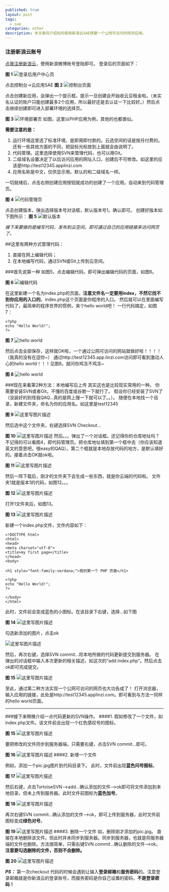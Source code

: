 ```yaml
---
published: true
layout: post
tags:
  - sae
categories: other
description: 本文章将介绍如何使用新浪云SAE搭建一个公网可访问的网页应用。
---
```

### 注册新浪云账号
[点我注册新浪云](http://t.cn/R0Y89ad)，使用新浪微博账号登陆即可。
登录后的页面如下：

**图 1**
![登录后用户中心页](http://img.blog.csdn.net/20171007151413209?watermark/2/text/aHR0cDovL2Jsb2cuY3Nkbi5uZXQvZnhqenp5bw==/font/5a6L5L2T/fontsize/400/fill/I0JBQkFCMA==/dissolve/70/gravity/SouthEast)

点击控制台->云应用SAE
**图 2**
![控制台页面](http://img.blog.csdn.net/20171007151725117?watermark/2/text/aHR0cDovL2Jsb2cuY3Nkbi5uZXQvZnhqenp5bw==/font/5a6L5L2T/fontsize/400/fill/I0JBQkFCMA==/dissolve/70/gravity/SouthEast)

点击创建新应用，会弹出一个提示框，提示一旦创建会开始收云豆租金啦。（未实名认证的账户只能创建最多2个应用，所以最好还是去认证一下比较好。）然后点击继续创建即可进入部署环境的选择页。

**图 3**
![环境部署页](http://img.blog.csdn.net/20171007154339279?watermark/2/text/aHR0cDovL2Jsb2cuY3Nkbi5uZXQvZnhqenp5bw==/font/5a6L5L2T/fontsize/400/fill/I0JBQkFCMA==/dissolve/70/gravity/SouthEast)
如图，这里以PHP应用为例，其他的也都类似。

**需要注意的是：**
1. 运行环境这里选了标准环境，是即用即付款的。云选空间的话是按月付费的。还有一些其他方面的不同，把鼠标光标放到上面就会由说明了。
2. 代码管理。这里选择使用SVN来管理代码，也可以用Git。
3. 二级域名设置决定了以后访问应用的网址入口，创建后不可修改。如这里的应该是http://test12345.applinzi.com
4. 应用名称是中文，仅供显示用。默认的和二级域名一样。

一切就绪后，点击右侧创建应用按钮就成功的创建了一个应用。自动来到代码管理页。

**图 4**
![代码管理页](http://img.blog.csdn.net/20171007154628200?watermark/2/text/aHR0cDovL2Jsb2cuY3Nkbi5uZXQvZnhqenp5bw==/font/5a6L5L2T/fontsize/400/fill/I0JBQkFCMA==/dissolve/70/gravity/SouthEast)

点击创建版本，弹出选择版本号对话框，默认版本号1。确认即可。
创建好版本如下图所示：
**图 5**
![默认版本](http://img.blog.csdn.net/20171007154926679?watermark/2/text/aHR0cDovL2Jsb2cuY3Nkbi5uZXQvZnhqenp5bw==/font/5a6L5L2T/fontsize/400/fill/I0JBQkFCMA==/dissolve/70/gravity/SouthEast)

*接下来要做的是编写代码，发布到云空间，即可通过自己的应用链接来访问网页了。*

##这里有两种方式管理代码：
1. 直接在网上编辑代码；
2. 在本地编写代码，通过SVN或Git上传到云空间。

###首先说第一种
如图5，点击编辑代码，即可弹出编辑代码的页面，如图6。

**图 6**
![编辑代码](http://img.blog.csdn.net/20171007155448667?watermark/2/text/aHR0cDovL2Jsb2cuY3Nkbi5uZXQvZnhqenp5bw==/font/5a6L5L2T/fontsize/400/fill/I0JBQkFCMA==/dissolve/70/gravity/SouthEast)

在这里新建一个名为index.php的页面，**注意文件名一定要用index，不然它找不到你应用的入口的**。index.php这个页面是你程序的入口。
然后就可以在里面编写代码了，最简单的程序世界的惯例，来个hello world吧！
一行代码搞定，如图7：

```
<?php
echo "Hello World!";
?>  
```
**图 7**
![hello world](http://img.blog.csdn.net/20171007160007298?watermark/2/text/aHR0cDovL2Jsb2cuY3Nkbi5uZXQvZnhqenp5bw==/font/5a6L5L2T/fontsize/400/fill/I0JBQkFCMA==/dissolve/70/gravity/SouthEast)

然后点击全部保存，这样就OK啦，一个通过公网可访问的网站就做好啦！！！！（我真的没有在逗你~）
通过http://test12345.app.linzi.com访问即可看到激动人心的hello world！！！见图8。就问你鸡冻不鸡冻~

**图 8**
![hello world](http://img.blog.csdn.net/20171007160332114?watermark/2/text/aHR0cDovL2Jsb2cuY3Nkbi5uZXQvZnhqenp5bw==/font/5a6L5L2T/fontsize/400/fill/I0JBQkFCMA==/dissolve/70/gravity/SouthEast)

###现在来看第2种方法：本地编写后上传
其实这也是比较现实常用的一种。
你需要安装SVN或者Git，不懂的百度或谷歌一下就行了。
假设你已经安装了SVN了（没装好的别怪我QAQ...真的是网上搜一下就可以了。。）。
随便在本地找一个目录，新建文件夹，命名为你的应用名。如这里是test12345

**图 9**
![这里写图片描述](http://img.blog.csdn.net/20171007161043296?watermark/2/text/aHR0cDovL2Jsb2cuY3Nkbi5uZXQvZnhqenp5bw==/font/5a6L5L2T/fontsize/400/fill/I0JBQkFCMA==/dissolve/70/gravity/SouthEast)

然后选中这个文件夹，右键选择SVN Checkout...

**图 10**
![这里写图片描述](http://img.blog.csdn.net/20171007161422552?watermark/2/text/aHR0cDovL2Jsb2cuY3Nkbi5uZXQvZnhqenp5bw==/font/5a6L5L2T/fontsize/400/fill/I0JBQkFCMA==/dissolve/70/gravity/SouthEast)
然后。。。弹出了一个对话框。还记得你的仓库地址吗？不记得的可以看图4，即代码管理页。把仓库地址填到第一个框中去（你应该知道英文的意思吧，很easy的QAQ）。第二个框就是本地存放代码的地方，是默认填好的。接着点击OK就ok啦。

**图 11**
![这里写图片描述](http://img.blog.csdn.net/20171007161736203?watermark/2/text/aHR0cDovL2Jsb2cuY3Nkbi5uZXQvZnhqenp5bw==/font/5a6L5L2T/fontsize/400/fill/I0JBQkFCMA==/dissolve/70/gravity/SouthEast)

然后一阵下载后，刚才的文件夹下会生成一些东西，就是你云端的代码啦。
文件夹1就是版本1的代码，如图12。。。

**图 12**
![这里写图片描述](http://img.blog.csdn.net/20171007162048871?watermark/2/text/aHR0cDovL2Jsb2cuY3Nkbi5uZXQvZnhqenp5bw==/font/5a6L5L2T/fontsize/400/fill/I0JBQkFCMA==/dissolve/70/gravity/SouthEast)

打开1文件夹后，如图13。

**图 13**
![这里写图片描述](http://img.blog.csdn.net/20171007192119173?watermark/2/text/aHR0cDovL2Jsb2cuY3Nkbi5uZXQvZnhqenp5bw==/font/5a6L5L2T/fontsize/400/fill/I0JBQkFCMA==/dissolve/70/gravity/SouthEast)

新建一个index.php文件，文件内容如下：

```
<!DOCTYPE html>
<html>
<head>
<meta charset="utf-8">
<title>my first page</title>
</head>
<body>

<h1 style="font-family:verdana;">我的第一个 PHP 页面</h1>

<?php
echo "Hello World!";
?>  

</body>
</html>
```
此时，文件前会变成蓝色的小图标。在该目录下右键，选择...如下图

**图 14**
![这里写图片描述](http://img.blog.csdn.net/20171007192550820?watermark/2/text/aHR0cDovL2Jsb2cuY3Nkbi5uZXQvZnhqenp5bw==/font/5a6L5L2T/fontsize/400/fill/I0JBQkFCMA==/dissolve/70/gravity/SouthEast)

勾选新添加的图片，点击ok

![这里写图片描述](http://img.blog.csdn.net/20171007192659361?watermark/2/text/aHR0cDovL2Jsb2cuY3Nkbi5uZXQvZnhqenp5bw==/font/5a6L5L2T/fontsize/400/fill/I0JBQkFCMA==/dissolve/70/gravity/SouthEast)

然后，再次右键，选择SVN commit...将本地所做的代码更新提交到服务器。
在弹出的对话框中输入本次更新的相关描述，如这次的“add index.php”。然后点击ok即可完成提交。

**图 15**
![这里写图片描述](http://img.blog.csdn.net/20171007192927375?watermark/2/text/aHR0cDovL2Jsb2cuY3Nkbi5uZXQvZnhqenp5bw==/font/5a6L5L2T/fontsize/400/fill/I0JBQkFCMA==/dissolve/70/gravity/SouthEast)

至此，通过第二种方法实现一个公网可访问的网页也大功告成了！
打开浏览器，输入应用的链接，此处是http://test12345.applinzi.com。即可看到与方法一同样的hello world页面。


------------------
###接下来稍微介绍一点代码更新的SVN操作。
####1. 假如修改了一个文件，如index.php文件。该文件前会出现一个红色感叹号的图标。

**图 15**
![这里写图片描述](http://img.blog.csdn.net/20171007193741925?watermark/2/text/aHR0cDovL2Jsb2cuY3Nkbi5uZXQvZnhqenp5bw==/font/5a6L5L2T/fontsize/400/fill/I0JBQkFCMA==/dissolve/70/gravity/SouthEast)

要把修改的文件同步到服务器端，只需要右键，点击SVN commit...即可。

**图 16**
![这里写图片描述](http://img.blog.csdn.net/20171007193923063?watermark/2/text/aHR0cDovL2Jsb2cuY3Nkbi5uZXQvZnhqenp5bw==/font/5a6L5L2T/fontsize/400/fill/I0JBQkFCMA==/dissolve/70/gravity/SouthEast)
####2. 新增一个文件

例如，添加一个pic.jpg图片到代码目录下。
此时，文件前出现**蓝色问号图标**。

**图 17**
![这里写图片描述](http://img.blog.csdn.net/20171007195328060?watermark/2/text/aHR0cDovL2Jsb2cuY3Nkbi5uZXQvZnhqenp5bw==/font/5a6L5L2T/fontsize/400/fill/I0JBQkFCMA==/dissolve/70/gravity/SouthEast)

然后右键，点击TortoiseSVN-->add...确认添加的文件-->ok即可将文件添加到本地目录，但未上传到服务器。此时文件前图标为**蓝色加号**。

**图 18**
![这里写图片描述](http://img.blog.csdn.net/20171007194557708?watermark/2/text/aHR0cDovL2Jsb2cuY3Nkbi5uZXQvZnhqenp5bw==/font/5a6L5L2T/fontsize/400/fill/I0JBQkFCMA==/dissolve/70/gravity/SouthEast)

再次右键SVN commit...确认添加的文件-->ok，即可上传到服务器，此时文件前图标变成**绿色对号**。

**图 19**
![这里写图片描述](http://img.blog.csdn.net/20171007194728081?watermark/2/text/aHR0cDovL2Jsb2cuY3Nkbi5uZXQvZnhqenp5bw==/font/5a6L5L2T/fontsize/400/fill/I0JBQkFCMA==/dissolve/70/gravity/SouthEast)
####3. 删除一个文件
如，删除刚才添加的pic.jpg。
直接在本地删除该文件。但此时并未同步到服务器。同步到服务器，也就是将服务器端的文件也删除。方法很简单，只需右键SVN commit...确认删除的文件-->ok。
**注意要勾选删除的文件，否则不会删除。**

**图 20**
![这里写图片描述](http://img.blog.csdn.net/20171007195122965?watermark/2/text/aHR0cDovL2Jsb2cuY3Nkbi5uZXQvZnhqenp5bw==/font/5a6L5L2T/fontsize/400/fill/I0JBQkFCMA==/dissolve/70/gravity/SouthEast)

***PS：***
第一次checkout 代码的时候会遇到让输入**登录邮箱**和**服务密码**的。注意登录邮箱就是你新浪云的登录账号，而服务密码是你自己设置的密码，**不是登录密码！**

